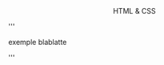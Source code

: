 <center>HTML & CSS</center>

'''
<!DOCTYPE html>
<html lang="en">
<head>
    <meta charset="UTF-8">
    <meta name="viewport" content="width=, initial-scale=1.0">
    <title>Document</title>
</head>
<body>
    <p>exemple blablatte</p>
</body>
</html>
'''
